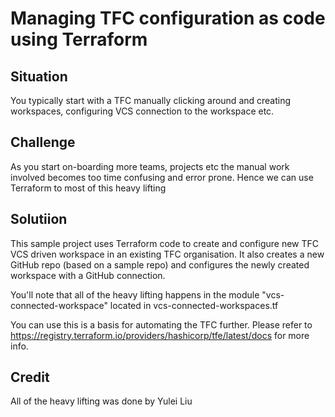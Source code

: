 # Managing TFC configuration as code using Terraform

## Situation
You typically start with a TFC manually clicking around and creating workspaces, configuring VCS connection to the workspace etc.

## Challenge
As you start on-boarding more teams, projects etc the manual work involved becomes too time confusing and error prone. Hence we can use Terraform to most of this heavy lifting

## Solutiion
This sample project uses Terraform code to create and configure new TFC VCS driven workspace in an existing TFC organisation.
It also creates a new GitHub repo (based on a sample repo) and configures the newly created workspace with a GitHub connection. 

You'll note that all of the heavy lifting happens in the module "vcs-connected-workspace" located in vcs-connected-workspaces.tf

You can use this is a basis for automating the TFC further. Please refer to https://registry.terraform.io/providers/hashicorp/tfe/latest/docs for more info.

## Credit
All of the heavy lifting was done by Yulei Liu
